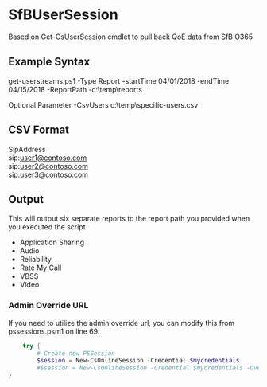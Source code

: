 # SfBUserSession
Based on Get-CsUserSession cmdlet to pull back QoE data from SfB O365

## Example Syntax
get-userstreams.ps1 -Type Report -startTime 04/01/2018 -endTime 04/15/2018 -ReportPath -c:\temp\reports

Optional Parameter
-CsvUsers c:\temp\specific-users.csv

## CSV Format
SipAddress<br>
sip:user1@contoso.com<br>
sip:user2@contoso.com<br>
sip:user3@contoso.com<br>

## Output
This will output six separate reports to the report path you provided when you executed the script
<ul>
    <li>Application Sharing</li>
    <li>Audio</li>
    <li>Reliability</li>
    <li>Rate My Call</li>
    <li>VBSS</li>
    <li>Video</li>
</ul>

### Admin Override URL
If you need to utilize the admin override url, you can modify this from pssessions.psm1 on line 69.

```PowerShell
    try {
        # Create new PSSession
        $session = New-CsOnlineSession -Credential $mycredentials
        #$session = New-CsOnlineSession -Credential $mycredentials -OverrideAdminDomain "domain.onmicrosoft.com"
}
```
